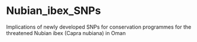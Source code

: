 # Nubian_ibex_SNPs
Implications of newly developed SNPs for conservation programmes for the threatened Nubian ibex (Capra nubiana) in Oman
